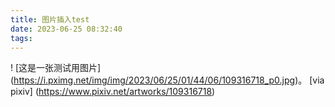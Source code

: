 ```yaml
---
title: 图片插入test
date: 2023-06-25 08:32:40
tags:
---
```

! [这是一张测试用图片] (https://i.pximg.net/img/img/2023/06/25/01/44/06/109316718_p0.jpg)。 [via pixiv] (https://www.pixiv.net/artworks/109316718)
